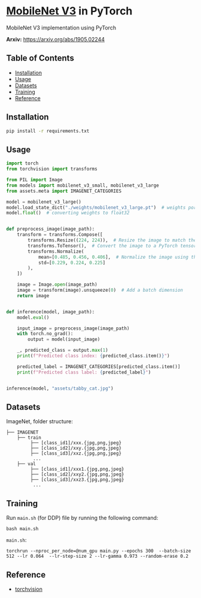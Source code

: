 # [MobileNet V3](https://arxiv.org/abs/1905.02244) in PyTorch

MobileNet V3 implementation using PyTorch

**Arxiv:** https://arxiv.org/abs/1905.02244

## Table of Contents

- [Installation](#installation)
- [Usage](#usage)
- [Datasets](#datasets)
- [Training](#training)
- [Reference](#reference)

## Installation

```bash
pip install -r requirements.txt
```

## Usage

```python
import torch
from torchvision import transforms

from PIL import Image
from models import mobilenet_v3_small, mobilenet_v3_large
from assets.meta import IMAGENET_CATEGORIES

model = mobilenet_v3_large()
model.load_state_dict("./weights/mobilenet_v3_large.pt")  # weights ported from torchvision
model.float()  # converting weights to float32


def preprocess_image(image_path):
    transform = transforms.Compose([
        transforms.Resize((224, 224)),  # Resize the image to match the model's input size
        transforms.ToTensor(),  # Convert the image to a PyTorch tensor
        transforms.Normalize(
            mean=[0.485, 0.456, 0.406],  # Normalize the image using the mean and std of ImageNet
            std=[0.229, 0.224, 0.225]
        ),
    ])

    image = Image.open(image_path)
    image = transform(image).unsqueeze(0)  # Add a batch dimension
    return image


def inference(model, image_path):
    model.eval()

    input_image = preprocess_image(image_path)
    with torch.no_grad():
        output = model(input_image)

    _, predicted_class = output.max(1)
    print(f"Predicted class index: {predicted_class.item()}")

    predicted_label = IMAGENET_CATEGORIES[predicted_class.item()]
    print(f"Predicted class label: {predicted_label}")


inference(model, "assets/tabby_cat.jpg")
```

## Datasets

ImageNet, folder structure:

```
├── IMAGENET
    ├── train
         ├── [class_id1]/xxx.{jpg,png,jpeg}
         ├── [class_id2]/xxy.{jpg,png,jpeg}
         ├── [class_id3]/xxz.{jpg,png,jpeg}
          ...
    ├── val
         ├── [class_id1]/xxx1.{jpg,png,jpeg}
         ├── [class_id2]/xxy2.{jpg,png,jpeg}
         ├── [class_id3]/xxz3.{jpg,png,jpeg}
          ...
```

## Training

Run `main.sh` (for DDP) file by running the following command:

```
bash main.sh
```

`main.sh`:

```
torchrun --nproc_per_node=@num_gpu main.py --epochs 300  --batch-size 512 --lr 0.064  --lr-step-size 2 --lr-gamma 0.973 --random-erase 0.2
```

## Reference

- [torchvision](https://github.com/pytorch/vision)
